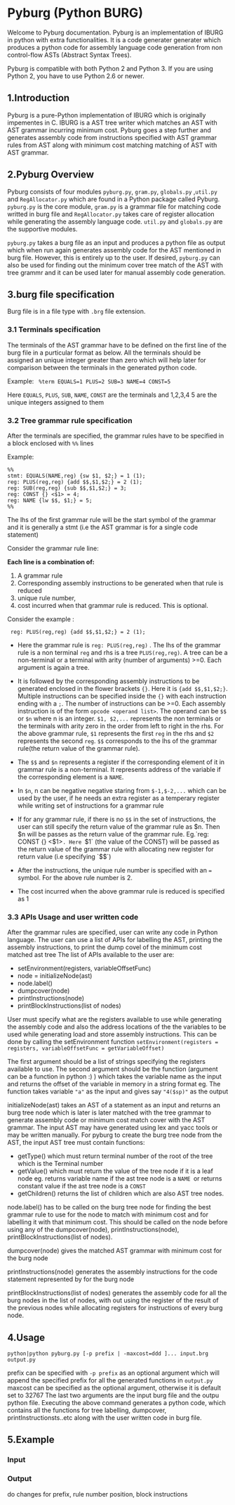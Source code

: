 # Pyburg (Python BURG)
Welcome to Pyburg documentation. Pyburg is an implementation of IBURG in python with extra functionalities. It is a  code generater generater which produces a python code for assembly language code generation from non control-flow ASTs (Abstract Syntax Trees).

Pyburg is compatible with both Python 2 and Python 3. If you are using Python 2, you have to use Python 2.6 or newer.
## 1.Introduction
Pyburg is a pure-Python implementation of IBURG which is originally impementes in C. IBURG is a AST tree writer which matches an AST with AST grammar incurring minimum cost. Pyburg goes a step further and generates assembly code from instructions specified with AST grammar rules from AST along with minimum cost matching matching of AST with AST grammar.

## 2.Pyburg Overview
Pyburg  consists of four modules `pyburg.py`, `gram.py`, `globals.py` ,`util.py` and `RegAllocator.py` which are found in a Python package called Pyburg.  `pyburg.py` is the core module, `gram.py` is a grammar file for matching code writted in burg file and `RegAllocator.py` takes care of register allocation while generating the assembly language code. `util.py` and `globals.py` are the supportive modules.

`pyburg.py`	 takes a burg file as an input and produces a python file as output which when run again generates assembly code for the AST mentioned in burg file. However, this is entirely up to the user. If desired, `pyburg.py` can also be used for finding out the minimum cover tree match of the AST with tree grammr and it can be used later for manual assembly code generation. 

## 3.burg file specification
Burg file is in a file type with `.brg` file extension.

### 3.1 Terminals specification
The terminals of the AST grammar have to be defined on the first line of the burg file in a purticular format as below. All the terminals should be assigned an unique integer greater than zero which will help later for comparison between the terminals in the generated python code.

Example: ` %term EQUALS=1 PLUS=2 SUB=3 NAME=4 CONST=5`

Here `EQUALS`, `PLUS`, `SUB`, `NAME`, `CONST` are the terminals and 1,2,3,4 5 are the unique integers assigned to them

### 3.2 Tree grammar rule specification
After the terminals are specified, the grammar rules have to be specified in a block enclosed with `%%` lines

Example: 

    %%
    stmt: EQUALS(NAME,reg) {sw $1, $2;} = 1 (1);
    reg: PLUS(reg,reg) {add $$,$1,$2;} = 2 (1);
    reg: SUB(reg,reg) {sub $$,$1,$2;} = 3;
    reg: CONST {} <$1> = 4;
    reg: NAME {lw $$, $1;} = 5;
    %%

The lhs of the first grammar rule will be the start symbol of the grammar and it is generally a stmt (i.e the AST grammar is for a single code statement)

Consider the grammar rule line:

**Each line is a combination of:** 

 1. A grammar rule
 2. Corresponding assembly instructions to be generated when that rule is reduced
 3. unique rule number,
 4. cost incurred when that grammar rule is reduced. This is optional.


Consider the example :

     reg: PLUS(reg,reg) {add $$,$1,$2;} = 2 (1);

 - Here the grammar rule is `reg: PLUS(reg,reg)`  . The lhs of the grammar rule is a non terminal `reg` and rhs is a tree `PLUS(reg,reg)`.  A tree can be a non-terminal or a terminal with arity (number of arguments) >=0. Each argument is again a tree.
 - It is followed by the corresponding assembly instructions to be generated  enclosed in the flower brackets `{}`. Here it is `{add $$,$1,$2;}`. Multiple instructions can be specified inside the `{}` with each instruction ending with a `;`. The number of instructions can be >=0. Each assembly instruction is of the form  `opcode <operand list>`. The operand can be `$$` or `$n` where n is an integer.  `$1, $2,...` represents the non terminals or the terminals  with arity zero in the order from left to right in the rhs. For the above grammar rule, `$1` represents the first `reg` in the rhs and `$2` represents the second `reg`. `$$` corresponds to the lhs of the grammar rule(the return value of the grammar rule).  
 - The  `$$` and `$n` represents a register if the corresponding element of it in grammar rule is a non-terminal. It represents address of the variable if the corresponding element is a `NAME`.
 - In `$n`, n can be negative negative staring from `$-1,$-2,...` which can be used by the user, if he needs an extra register as a temperary register while writing set of instructions for a grammar rule
 - If for any grammar rule, if there is no `$$` in the set of instructions, the user can still specify the return value of the grammar rule as $n. Then $n will be passes as the return value of the grammar rule. Eg.`reg: CONST {} <$1>`. Here `$1` (the value of the CONST) will be passed as the return value of the grammar rule with allocating new register for return value (i.e specifying `$$`)
	

 - After the instructions, the unique rule number is specified with an `=` symbol. For the above rule number is 2.  
 - The cost incurred when the above grammar rule is reduced is specified as 1
 
 ### 3.3 APIs Usage and user written code
After the grammar rules are specified, user can write any code in Python language. The user can  use a list of APIs for labelling the AST, printing the assembly instructions, to print the dump covel of the minimum cost matched ast tree
   The list of APIs available to the user are:
   
 - setEnvironment(registers, variableOffsetFunc)
 - node = initializeNode(ast)
 - node.label()
 - dumpcover(node)
 - printInstructions(node)
 - printBlockInstructions(list of nodes)

User must specify what are the registers available to use while generating the assembly code and also the address locations of the the variables to be used while generating load and store assembly instructions. This can be done by calling the setEnvironment function
`setEnvironment(registers = registers, variableOffsetFunc = getVariableOffset)`

The first argument should be a list of strings specifying the registers available to use. The second argument should be the function (argument can be a function in python :) )  which takes the variable name as the input and returns the offset of the variable in memory in a string format eg. The function takes  variable `"a"` as the input and gives say `"4($sp)"` as the output

initializeNode(ast) takes an AST of a statement  as an input and returns an burg tree node which is later is later matched with the tree grammar to generate assembly code or minimum cost match cover with the AST grammar. 
The input AST may have generated using lex and yacc tools or may be written manually. For pyburg to create the burg tree node from the AST, the input AST tree must contain functions:
 -  getType() which must return terminal number of the root of the tree which is the Terminal number 
 - getValue()  which must return the value of the tree node if it is a leaf node  eg. returns  variable name if the ast tree node is a `NAME `or returns constant value if the ast tree node is a `CONST` 
 - getChildren() returns the list of children which are  also AST tree nodes.

node.label() has to be called on the burg tree node for finding the best grammar rule to use for the node to match with minimum cost and  for labelling it with that minimum cost. This should be called on the node before using any of the dumpcover(node), printInstructions(node), printBlockInstructions(list of nodes).

dumpcover(node) gives the matched AST grammar with minimum cost for the burg node

printInstructions(node) generates the assembly instructions for the code statement represented by for the burg node

printBlockInstructions(list of nodes) generates the assembly code for all the burg nodes in the list of nodes, with out using the register of the result of the  previous nodes while allocating registers for instructions of every burg node.

## 4.Usage
	python|python pyburg.py [-p prefix | -maxcost=ddd ]... input.brg output.py 
prefix can be specified with `-p prefix` as an optional argument which will append the specified prefix for all the generated functions in `output.py`
maxcost can be specified as the optional argument, otherwise it is default set to 32767
The last two arguments are the input burg file and the outpu python file.
Executing the above command generates a python code, which contains all the functions for tree labelling, dumpcover, printInstructionsts..etc along with the user written code in burg file.	

## 5.Example
### Input

### Output

do changes for prefix, rule number position, block instructions


